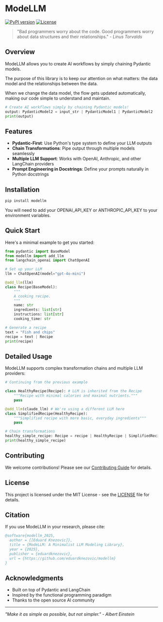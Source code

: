 # ModeLLM

[![PyPI version](https://badge.fury.io/py/modellm.svg)](https://badge.fury.io/py/modellm)
[![License](https://img.shields.io/badge/License-MIT-blue.svg)](https://opensource.org/licenses/MIT)

> "Bad programmers worry about the code. Good programmers worry about data structures and their relationships." - *Linus Torvalds*

## Overview

ModeLLM allows you to create AI workflows by simply chaining Pydantic models. 

The purpose of this library is to keep our attention on what matters:
the data model and the relationships between the data.

When we change the data model, the flow gets updated automatically, 
making our code simple to understand and maintain.

```python
# Create AI workflows simply by chaining Pydantic models!
output: PydanticModel2 = input_str | PydanticModel1 | PydanticModel2
print(output)
```

## Features

- **Pydantic-First**: Use Python's type system to define your LLM outputs
- **Chain Transformations**: Pipe output through multiple models seamlessly
- **Multiple LLM Support**: Works with OpenAI, Anthropic, and other LangChain providers
- **Prompt Engineering in Docstrings**: Define your prompts naturally in Python docstrings

## Installation

```bash
pip install modellm
```

You will need to add your OPENAI_API_KEY or ANTHROPIC_API_KEY to your environment variables.

## Quick Start

Here's a minimal example to get you started:

```python
from pydantic import BaseModel
from modellm import add_llm
from langchain_openai import ChatOpenAI

# Set up your LLM
llm = ChatOpenAI(model="gpt-4o-mini")

@add_llm(llm)
class Recipe(BaseModel):
    """
    A cooking recipe.
    """
    name: str
    ingredients: list[str]
    instructions: list[str]
    cooking_time: str

# Generate a recipe
text = "Fish and chips"
recipe = text | Recipe
print(recipe)
```

## Detailed Usage

ModeLLM supports complex transformation chains and multiple LLM providers:

```python
# Continuing from the previous example

class HealthyRecipe(Recipe): # LLM is inherited from the Recipe
    """Recipe with minimal calories and maximal nutrients.""" 
    pass

@add_llm(claude_llm) # We're using a different LLM here
class SimplifiedRecipe(HealthyRecipe):
    """Simplified recipe with more basic, everyday ingredients"""
    pass

# Chain transformations
healthy_simple_recipe: Recipe = recipe | HealthyRecipe | SimplifiedRecipe
print(healthy_simple_recipe)
```
## Contributing

We welcome contributions! Please see our [Contributing Guide](CONTRIBUTING.md) for details.

## License

This project is licensed under the MIT License - see the [LICENSE](LICENSE) file for details.

## Citation

If you use ModeLLM in your research, please cite:

```bibtex
@software{modellm_2025,
  author = {[Eduard Knezovic]},
  title = {ModeLLM: A Minimalist LLM Modeling Library},
  year = {2025},
  publisher = {eduardknezovic},
  url = {https://github.com/eduardknezovic/modellm}
}
```

## Acknowledgments

- Built on top of Pydantic and LangChain
- Inspired by the functional programming paradigm
- Thanks to the open source AI community

---

*"Make it as simple as possible, but not simpler." - Albert Einstein*

